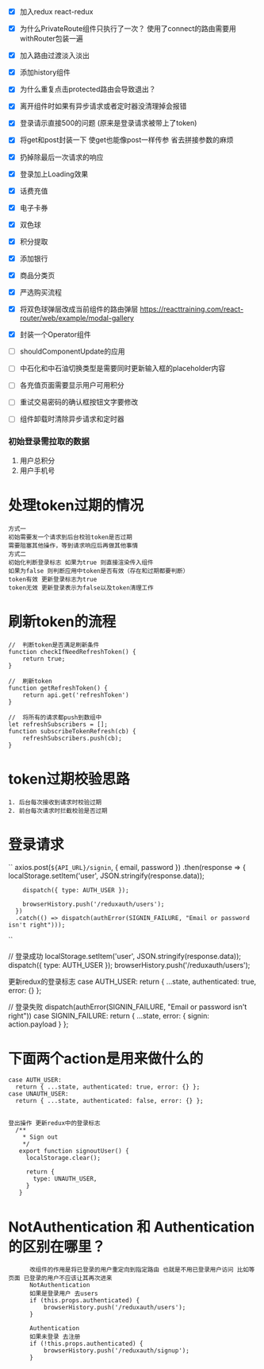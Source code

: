 - [x] 加入redux react-redux
- [x] 为什么PrivateRoute组件只执行了一次？ 使用了connect的路由需要用withRouter包装一遍
- [x] 加入路由过渡淡入淡出
- [x] 添加history组件
- [x] 为什么重复点击protected路由会导致退出？
- [x] 离开组件时如果有异步请求或者定时器没清理掉会报错
- [x] 登录请示直接500的问题 (原来是登录请求被带上了token)
- [x] 将get和post封装一下 使get也能像post一样传参 省去拼接参数的麻烦
- [x] 扔掉除最后一次请求的响应
- [x] 登录加上Loading效果
- [x] 话费充值
- [x] 电子卡券
- [x] 双色球
- [x] 积分提取
- [x] 添加银行
- [x] 商品分类页
- [x] 严选购买流程
- [x] 将双色球弹层改成当前组件的路由弹层 https://reacttraining.com/react-router/web/example/modal-gallery
- [x] 封装一个Operator组件
- [ ] shouldComponentUpdate的应用
- [ ] 中石化和中石油切换类型是需要同时更新输入框的placeholder内容
- [ ] 各充值页面需要显示用户可用积分
- [ ] 重试交易密码的确认框按钮文字要修改
- [ ] 组件卸载时清除异步请求和定时器


### 初始登录需拉取的数据
1. 用户总积分
2. 用户手机号

# 处理token过期的情况
    方式一
    初始需要发一个请求到后台校验token是否过期
    需要阻塞其他操作，等到请求响应后再做其他事情
    方式二
    初始化判断登录标志 如果为true 则直接渲染传入组件
    如果为false 则判断应用中token是否有效（存在和过期都要判断）
    token有效 更新登录标志为true
    token无效 更新登录表示为false以及token清理工作

# 刷新token的流程

    //  判断token是否满足刷新条件
    function checkIfNeedRefreshToken() {
        return true;
    }

    //  刷新token
    function getRefreshToken() { 
        return api.get('refreshToken')
    }

    //  将所有的请求都push到数组中
    let refreshSubscribers = [];
    function subscribeTokenRefresh(cb) {
        refreshSubscribers.push(cb);
    }


# token过期校验思路
    1. 后台每次接收到请求时校验过期
    2. 前台每次请求时拦截校验是否过期


# 登录请求
``
    axios.post(`${API_URL}/signin`, { email, password })
      .then(response => {
        localStorage.setItem('user', JSON.stringify(response.data));

        dispatch({ type: AUTH_USER });

        browserHistory.push('/reduxauth/users');
      })
      .catch(() => dispatch(authError(SIGNIN_FAILURE, "Email or password isn't right")));
``

//  登录成功
localStorage.setItem('user', JSON.stringify(response.data));
dispatch({ type: AUTH_USER });
browserHistory.push('/reduxauth/users');

更新redux的登录标志
case AUTH_USER:
    return { ...state, authenticated: true, error: {} };

//  登录失败
dispatch(authError(SIGNIN_FAILURE, "Email or password isn't right"))
case SIGNIN_FAILURE:
    return { ...state, error: { signin: action.payload } };


# 下面两个action是用来做什么的
    case AUTH_USER:
      return { ...state, authenticated: true, error: {} };
    case UNAUTH_USER:
      return { ...state, authenticated: false, error: {} };


    登出操作 更新redux中的登录标志
      /**
        * Sign out
        */
       export function signoutUser() {
         localStorage.clear();

         return {
           type: UNAUTH_USER,
         }
       }


# NotAuthentication 和 Authentication的区别在哪里？
          改组件的作用是将已登录的用户重定向到指定路由 也就是不用已登录用户访问 比如等页面 已登录的用户不应该让其再次进来
          NotAuthentication
          如果是登录用户 去users
          if (this.props.authenticated) {
              browserHistory.push('/reduxauth/users');
          }

          Authentication
          如果未登录 去注册
          if (!this.props.authenticated) {
              browserHistory.push('/reduxauth/signup');
          }
